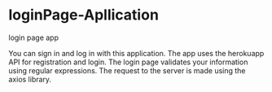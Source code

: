 # loginPage-Apllication
login page app

You can sign in and log in with this application. The app uses the herokuapp API for registration and login. 
The login page validates your information using regular expressions.
The request to the server is made using the axios library.
